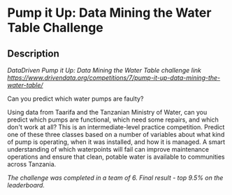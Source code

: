 # Pump it Up: Data Mining the Water Table Challenge

## Description

*DataDriven Pump it Up: Data Mining the Water Table challenge link https://www.drivendata.org/competitions/7/pump-it-up-data-mining-the-water-table/*

Can you predict which water pumps are faulty?

Using data from Taarifa and the Tanzanian Ministry of Water, can you predict which pumps are functional, which need some repairs, and which don't work at all? This is an intermediate-level practice competition. Predict one of these three classes based on a number of variables about what kind of pump is operating, when it was installed, and how it is managed. A smart understanding of which waterpoints will fail can improve maintenance operations and ensure that clean, potable water is available to communities across Tanzania.

*The challenge was completed in a team of 6. Final result - top 9.5% on the leaderboard.*
